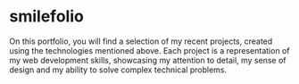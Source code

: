 # smilefolio
On this portfolio, you will find a selection of my recent projects, created using the technologies mentioned above. Each project is a representation of my web development skills, showcasing my attention to detail, my sense of design and my ability to solve complex technical problems.
